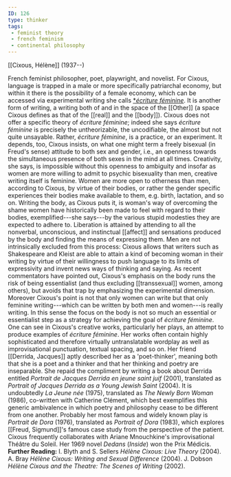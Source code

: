 ```yaml
---
ID: 126
type: thinker
tags: 
 - feminist theory
 - french feminism
 - continental philosophy
---
```


[[Cixous, Hélène]]
 (1937--)


French feminist philosopher, poet, playwright, and novelist. For Cixous,
language is trapped in a male or more specifically patriarchal economy,
but within it there is the possibility of a female economy, which can be
accessed via experimental writing she calls [**écriture
féminine*](#X17510d4ea6358c0e40f341f6ad47f16190cf3f6). It is another
form of writing, a writing both of and in the space of the
[[Other]] (a space Cixous
defines as that of the
[[real]] and the
[[body]]). Cixous does not
offer a specific theory of *écriture féminine*; indeed she says
*écriture féminine* is precisely the untheorizable, the uncodifiable,
the almost but not quite unsayable. Rather, *écriture féminine*, is a
practice, or an experiment. It depends, too, Cixous insists, on what one
might term a freely bisexual (in Freud's sense) attitude to both sex and
gender, i.e., an openness towards the simultaneous presence of both
sexes in the mind at all times. Creativity, she says, is impossible
without this openness to ambiguity and insofar as women are more willing
to admit to psychic bisexuality than men, creative writing itself is
feminine. Women are more open to otherness than men, according to
Cixous, by virtue of their bodies, or rather the gender specific
experiences their bodies make available to them, e.g. birth, lactation,
and so on.
Writing the body, as Cixous puts it, is woman's way of overcoming the
shame women have historically been made to feel with regard to their
bodies, exemplified---she says---by the various stupid modesties they
are expected to adhere to. Liberation is attained by attending to all
the nonverbal, unconscious, and instinctual
[[affect]] and sensations
produced by the body and finding the means of expressing them. Men are
not intrinsically excluded from this process: Cixous allows that writers
such as Shakespeare and Kleist are able to attain a kind of becoming
woman in their writing by virtue of their willingness to push language
to its limits of expressivity and invent news ways of thinking and
saying. As recent commentators have pointed out, Cixous's emphasis on
the body runs the risk of being essentialist (and thus excluding
[[transsexual]] women, among
others), but avoids that trap by emphasizing the experimental dimension.
Moreover Cixous's point is not that only women can write but that only
feminine writing---which can be written by both men and women---is
really writing. In this sense the focus on the body is not so much an
essential or essentialist step as a strategy for achieving the goal of
*écriture féminine*.
One can see in Cixous's creative works, particularly her plays, an
attempt to produce examples of *écriture féminine*. Her works often
contain highly sophisticated and therefore virtually untranslatable
wordplay as well as improvisational punctuation, textual spacing, and so
on. Her friend [[Derrida, Jacques]] aptly described
her as a 'poet-thinker', meaning both that she is a poet and a thinker
and that her thinking and poetry are inseparable. She repaid the
compliment by writing a book about Derrida entitled *Portrait de Jacques
Derrida en jeune saint juif* (2001), translated as *Portrait of Jacques
Derrida as a Young Jewish Saint* (2004). It is undoubtedly *La Jeune
née* (1975), translated as *The Newly Born Woman* (1986), co-written
with Catherine Clément, which best exemplifies this generic ambivalence
in which poetry and philosophy cease to be different from one another.
Probably her most famous and widely known play is *Portrait de Dora*
(1976), translated as *Portrait of Dora* (1983), which explores [[Freud, Sigmund]]'s famous case study
from the perspective of the patient. Cixous frequently collaborates with
Ariane Mnouchkine's improvisational Théâtre du Soleil. Her 1969 novel
*Dedans* (*Inside*) won the Prix Médicis.
**Further Reading:** I. Blyth and S. Sellers *Hélène Cixous: Live
Theory* (2004).
A. Bray *Hélène Cixous: Writing and Sexual Difference* (2004).
J. Dobson *Hélène Cixous and the Theatre: The Scenes of Writing* (2002).
